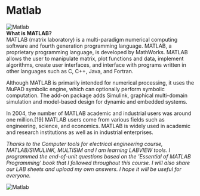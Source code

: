 # Matlab
![Matlab](https://muhendisherif.com/wp-content/uploads/2020/12/unnamed.png)<br/>
**What is MATLAB?**<br/>
MATLAB (matrix laboratory) is a multi-paradigm numerical computing software and fourth generation programming language. MATLAB, a proprietary programming language, is developed by MathWorks. MATLAB allows the user to manipulate matrix, plot functions and data, implement algorithms, create user interfaces, and interface with programs written in other languages ​​such as C, C++, Java, and Fortran.

Although MATLAB is primarily intended for numerical processing, it uses the MuPAD symbolic engine, which can optionally perform symbolic computation. The add-on package adds Simulink, graphical multi-domain simulation and model-based design for dynamic and embedded systems.

In 2004, the number of MATLAB academic and industrial users was around one million.[19] MATLAB users come from various fields such as engineering, science, and economics. MATLAB is widely used in academic and research institutions as well as in industrial enterprises.

*Thanks to the Computer tools for electrical engineering course, MATLAB/SIMULINK, MULTISIM and
I am learning LABVIEW tools. I programmed the end-of-unit questions based on the 'Essential of MATLAB Programming' book that I followed throughout this course. I will also share our LAB sheets and upload my own answers. I hope it will be useful for everyone.*

![Matlab](https://de.mathworks.com/content/dam/mathworks/videos/p/4890722435001.mp4/jcr:content/renditions/Thumbnail.11.640.360.jpg)
